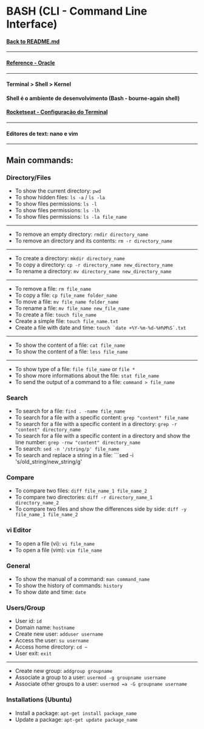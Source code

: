 # **BASH (CLI - Command Line Interface)**

#### [Back to README.md](README.md)
---
  
#### [Reference - Oracle](https://docs.oracle.com/cd/E19253-01/806-7612/index.html)
---
#### Terminal > Shell > Kernel
#### Shell é o ambiente de desenvolvimento (Bash - bourne-again shell)
#### [Rocketseat - Configuração do Terminal](https://blog.rocketseat.com.br/terminal-com-oh-my-zsh-spaceship-dracula-e-mais/)
---
#### Editores de text: **nano e vim**
---
## **Main commands:** 

### **Directory/Files**
- To show the current directory: ```pwd```
- To show hidden files: ```ls -a``` / ```ls -la```
- To show files permissions: ```ls -l```
- To show files permissions: ```ls -lh```
- To show files permissions: ```ls -la file_name```
---
- To remove an empty directory: ```rmdir directory_name```
- To remove an directory and its contents: ```rm -r directory_name```
---
- To create a directory: ```mkdir directory_name```
- To copy a directory: ```cp -r directory_name new_directory_name```
- To rename a directory: ```mv directory_name new_directory_name```
---
- To remove a file: ```rm file_name```
- To copy a file: ```cp file_name folder_name```
- To move a file: ```mv file_name folder_name```
- To rename a file: ```mv file_name new_file_name```
- To create a file: ```touch file_name```
- Create a simple file: ```touch file_name.txt```
- Create a file with date and time: ```touch `date +%Y-%m-%d-%H%M%S`.txt```
---
- To show the content of a file: ```cat file_name```
- To show the content of a file: ```less file_name```
---
- To show type of a file: ```file file_name``` or ```file *```
- To show more informations about the file: ```stat file_name```
- To send the output of a command to a file: ```command > file_name```
### **Search**
- To search for a file: ```find . -name file_name```
- To search for a file with a specific content: ```grep "content" file_name```
- To search for a file with a specific content in a directory: ```grep -r "content" directory_name```
- To search for a file with a specific content in a directory and show the line number: ```grep -rnw "content" directory_name```
- To search: ```sed -n '/string/p' file_name```
- To search and replace a string in a file: ```sed -i 's/old_string/new_string/g' 
### **Compare**
- To compare two files: ```diff file_name_1 file_name_2```
- To compare two directories: ```diff -r directory_name_1 directory_name_2```
- To compare two files and show the differences side by side: ```diff -y file_name_1 file_name_2```
### **vi Editor**
- To open a file (vi): ```vi file_name```
- To open a file (vim): ```vim file_name```
### **General**
- To show the manual of a command: ```man command_name```
- To show the history of commands: ```history```
- To show date and time: ```date```
### Users/Group
- User id: ```id```
- Domain name: ```hostname```
- Create new user: ```adduser username```
- Access the user: ```su username```
- Access home directory: ```cd ~```
- User exit: ```exit```
---
- Create new group: ```addgroup groupname```
- Associate a group to a user: ```usermod -g groupname username```
- Associate other groups to a user: ```usermod =a -G groupname username```

### Installations (Ubuntu)
- Install a package: ```apt-get install package_name```
- Update a package: ```apt-get update package_name```